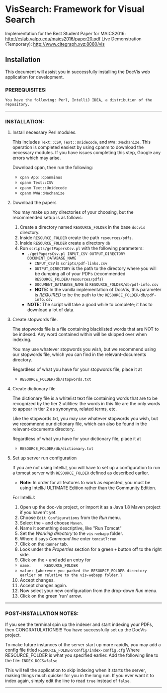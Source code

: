 # VisSearch: Framework for Visual Search
Implementation for the Best Student Paper for MAICS2016: http://cslab.valpo.edu/maics2016/paper20.pdf
Live Demonstration (Temporary): http://www.citegraph.xyz:8080/vis


## Installation
This document will assist you in successfully installing the DocVis web application for development.

### PREREQUISITES:
	You have the following: Perl, IntelliJ IDEA, a distribution of the repository.

-----------

### INSTALLATION:

1. Install necessary Perl modules.
   
   This includes `Text::CSV`, `Text::Unidecode`, and `WWW::Mechanize`.
   This operation is completed easiest by using cpanm to download the necessary modules.
   If you have issues completing this step, Google any errors which may arise.
   
   Download cpan, then run the following:
   * `cpan App::cpanminus`
   * `cpanm Text::CSV`
   * `cpanm Text::Unidecode`
   * `cpanm WWW::Mechanize`

2. Download the papers
   
   You may make up any directories of your choosing, but the recommended setup is as follows:
   1. Create a directory named `RESOURCE_FOLDER` in the base `docvis` directory.
   2. Inside `RESOURCE_FOLDER` create the path `resources/pdfs`.
   3. Inside `RESOURCE_FOLDER` create a directory `db`
   4. Run `scripts/getPapersCsv.pl` with the following parameters:
      * `./getPapersCsv.pl INPUT_CSV OUTPUT_DIRECTORY DOCUMENT_DATABASE_NAME`
          - `INPUT_CSV` is `scripts/pdf-links.csv`
          - `OUTPUT_DIRECTORY` is the path to the directory where you will be dumping all of your PDFs (recommended `RESOURCE_FOLDER/resources/pdfs`)
          - `DOCUMENT_DATABASE_NAME` is `RESOURCE_FOLDER/db/pdf-info.csv`
          + **NOTE:** In the vanilla implementation of DocVis, this parameter is *REQUIRED* to be the path to the `RESOURCE_FOLDER/db/pdf-info.csv`
      + **NOTE:** The script will take a good while to complete; it has to download a lot of data.

3. Create stopwords file.
   
   The stopwords file is a file containing blacklisted words that are NOT to be indexed.
   Any word contained within will be skipped over when indexing.
   
   You may use whatever stopwords you wish, but we recommend using our stopwords file, which you can find in the relevant-documents directory.
   
   Regardless of what you have for your stopwords file, place it at
   * `RESOURCE_FOLDER/db/stopwords.txt`

4. Create dictionary file
   
   The dictionary file is a whitelist text file containing words that are to be recognized by the tier 2 utilities: the words in this file are the only words to appear in tier 2 as synonyms, related terms, etc. 
   
   Like the stopwords.txt, you may use whatever stopwords you wish, but we recommend our dictionary file, which can also be found in the relevant-documents directory.
   
   Regardless of what you have for your dictionary file, place it at
   * `RESOURCE_FOLDER/db/dictionary.txt`

5. Set up server run configuration
   
   If you are not using IntelliJ, you will have to set up a configuration to run a tomcat server with `RESOURCE_FOLDER` defined as described earlier.
   * **Note:** In order for all features to work as expected, you must be using IntelliJ ULTIMATE Edition rather than the Community Edition. 
   
   For IntelliJ:
   1. Open up the doc-vis project, or import it as a Java 1.8 Maven project if you haven't yet.
   2. Choose `Edit Configurations` from the *Run* menu.
   3. Select the `+` and choose `Maven`.
   4. Name it something descriptive, like "Run Tomcat"
   5. Set the *Working directory* to the `vis-webapp` folder.
   6. Where it says *Command line* enter `tomcat7:run`
   7. Click on the `Runner` tab.
   8. Look under the *Properties* section for a green `+` button off to the right side.
   9. Click on the `+` and add an entry for
     * `name:	   RESOURCE_FOLDER`
     * `value: {wherever you parked the RESOURCE_FOLDER directory earlier on relative to the vis-webapp folder.}`
   10. Accept changes.
   11. Accept changes again.
   12. Now select your new configuration from the drop-down *Run* menu.
   13. Click on the green 'run' arrow.

------------

### POST-INSTALLATION NOTES:

 If you see the terminal spin up the indexer and start indexing your PDFs, then
   CONGRATULATIONS!!!  You have successfully set up the DocVis project.
 
 To make future instances of the server start up more rapidly, you may add a config file titled
   `RESOURCE_FOLDER/config/index-config.cfg`
 Where RESOURCE_FOLDER is what you specified earlier.  Add the following line to the file:
  `INDEX_DOCS=false`

 This will tell the application to skip indexing when it starts the server, making things much quicker for you in the long run.
 If you ever want it to index again, simply edit the line to read `true` instead of `false`.

----------------
